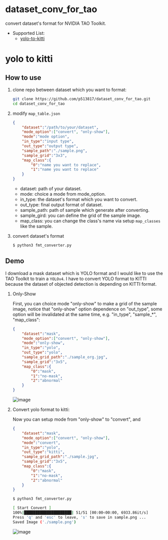 # dataset_conv_for_tao
convert dataset's format for NVIDIA TAO Toolkit.

* Supported List:
    * [yolo-to-kitti](#yolo-to-kitti)

# yolo to kitti

## How to use

1. clone repo between dataset which you want to format:
    ```bash
    git clone https://github.com/p513817/dataset_conv_for_tao.git
    cd dataset_conv_for_tao
    ```
2. modify `map_table.json`
    ```json
    {
        "dataset":"/path/to/your/dataset",
        "mode_option":["convert", "only-show"],
        "mode":"mode option",
        "in_type":"input type",
        "out_type":"output type",
        "sample_path":"./sample.png",
        "sample_grid":"3x3",
        "map_class":{
            "0":"name you want to replace",
            "1":"name you want to replace"
        }
    }
    ```
    * dataset: path of your dataset.
    * mode: choice a mode from mode_option.
    * in_type: the dataset's format which you want to convert.
    * out_type: final output format of dataset.
    * sample_path: path of sample which generate after converting.
    * sample_gird: you can define the grid of the sample image.
    * map_class: you can change the class's name via setup `map_classes` like the sample.

3. convert dataset's format
    ```bash
    $ python3 fmt_converter.py
    ```

## Demo

I download a mask dataset which is YOLO format and I would like to use the TAO Toolkit to train a `YOLOv4`. I have to convert YOLO format to KITTI because the dataset of objected detection is depending on KITTI format.

1. Only-Show
    
    First, you can choice mode "only-show" to make a grid of the sample image, notice that "only-show" option dependence on "out_type", some option will be invalidated at the same time, e.g. "in_type", "sample_*", "map_class":
    
    ```json
    {
        "dataset":"mask",
        "mode_option":["convert", "only-show"],
        "mode":"only-show",
        "in_type":"yolo",
        "out_type":"yolo",
        "sample_grid_path":"./sample_org.jpg",
        "sample_grid":"3x5",
        "map_class":{
            "0":"mask",
            "1":"no-mask",
            "2":"abnormal"
        }
    }
    ```

    ![image](./figures/sample_org.jpg)

2. Convert yolo format to kitti:

    Now you can setup mode from "only-show" to "convert", and 
    ```json
    {
        "dataset":"mask",
        "mode_option":["convert", "only-show"],
        "mode":"convert",
        "in_type":"yolo",
        "out_type":"kitti",
        "sample_grid_path":"./sample.jpg",
        "sample_grid":"3x5",
        "map_class":{
            "0":"mask",
            "1":"no-mask",
            "2":"abnormal"
        }
    }
    ```

    ```bash
    $ python3 fmt_converter.py

    [ Start Convert ]
    100%|█████████████████████| 51/51 [00:00<00:00, 6933.86it/s]
    Press 'q' and 'esc' to leave, 's' to save in sample.png ... 
    Saved Image ('./sample.png') 
    ```

    ![image](./figures/sample.jpg)

